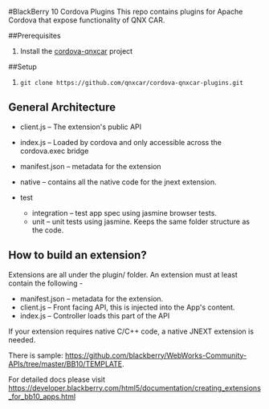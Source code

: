 #BlackBerry 10 Cordova Plugins
This repo contains plugins for Apache Cordova that expose functionality of QNX CAR.

##Prerequisites
1. Install the [cordova-qnxcar](https://github.com/qnxcar/cordova-qnxcar) project

##Setup 
1. `git clone https://github.com/qnxcar/cordova-qnxcar-plugins.git`

## General Architecture

- client.js – The extension's public API
- index.js – Loaded by cordova and only accessible across the cordova.exec bridge
- manifest.json – metadata for the extension
- native – contains all the native code for the jnext extension.

- test
    - integration – test app spec using jasmine browser tests.
    - unit – unit tests using jasmine. Keeps the same folder structure as the code.

## How to build an extension?

Extensions are all under the plugin/ folder. An extension must at least contain the following -
* manifest.json – metadata for the extension.
* client.js – Front facing API, this is injected into the App's content.
* index.js – Controller loads this part of the API

If your extension requires native C/C++ code, a native JNEXT extension is needed.

There is sample:  https://github.com/blackberry/WebWorks-Community-APIs/tree/master/BB10/TEMPLATE.

For detailed docs please visit
https://developer.blackberry.com/html5/documentation/creating_extensions_for_bb10_apps.html

